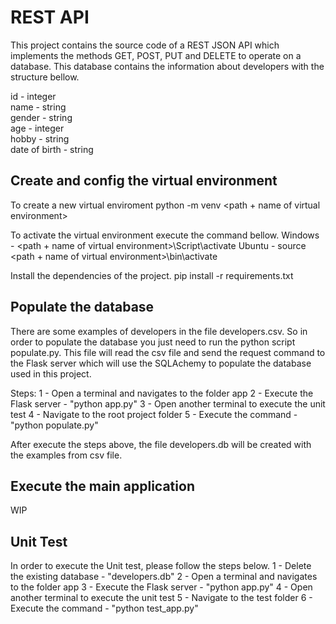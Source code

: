 # REST API
This project contains the source code of a REST JSON API
which implements the methods GET, POST, PUT and DELETE
to operate on a database.
This database contains the information about developers
with the structure bellow.

id - integer<br />
name - string<br />
gender - string<br />
age - integer<br />
hobby - string<br />
date of birth - string

## Create and config the virtual environment
To create a new virtual enviroment
python -m venv <path + name of virtual environment>

To activate the virtual environment execute the command bellow.
Windows - <path + name of virtual environment>\Script\activate
Ubuntu - source <path + name of virtual environment>\bin\activate

Install the dependencies of the project.
pip install -r requirements.txt

## Populate the database
There are some examples of developers in the file developers.csv.
So in order to populate the database you just need to run the python
script populate.py. This file will read the csv file and send the
request command to the Flask server which will use the SQLAchemy to
populate the database used in this project.

Steps:
1 -  Open a terminal and navigates to the folder app
2 - Execute the Flask server - "python app.py"
3 - Open another terminal to execute the unit test
4 - Navigate to the root project folder
5 - Execute the command - "python populate.py"

After execute the steps above, the file developers.db will be created with 
the examples from csv file.

## Execute the main application
WIP

## Unit Test
In order to execute the Unit test, please follow the steps below.
1 - Delete the existing database - "developers.db"
2 - Open a terminal and navigates to the folder app
3 - Execute the Flask server - "python app.py"
4 - Open another terminal to execute the unit test
5 - Navigate to the test folder
6 - Execute the command - "python test_app.py" 
